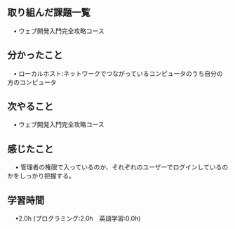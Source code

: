 ## 取り組んだ課題一覧

 　• ウェブ開発入門完全攻略コース

## 分かったこと

 　• ローカルホスト:ネットワークでつながっているコンピュータのうち自分の方のコンピュータ

## 次やること　
           
 　• ウェブ開発入門完全攻略コース

## 感じたこと

　 • 管理者の権限で入っているのか、それぞれのユーザーでログインしているのかをしっかり把握する。

## 学習時間

　 •2.0h (プログラミング:2.0h　英語学習:0.0h)